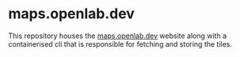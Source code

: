 # maps.openlab.dev

This repository houses the [maps.openlab.dev](https://maps.openlab.dev) website
along with a containerised cli that is responsible for fetching and storing the tiles.

<!-- ... -->
